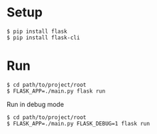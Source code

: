 # Setup

```shell
$ pip install flask
$ pip install flask-cli
```

# Run

```shell
$ cd path/to/project/root
$ FLASK_APP=./main.py flask run
```

Run in debug mode
```shell
$ cd path/to/project/root
$ FLASK_APP=./main.py FLASK_DEBUG=1 flask run
```
